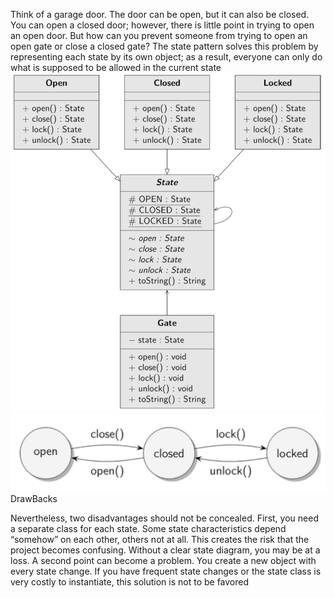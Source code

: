 Think of a garage door. The door
can be open, but it can also be closed. You can open a closed door; however, there is little
point in trying to open an open door. But how can you prevent someone from trying to
open an open gate or close a closed gate? The state pattern solves this problem by representing each state by its own object; as a result, everyone can only do what is supposed to be allowed in the current state
![alt text](image.png)
![alt text](image-1.png)
DrawBacks

Nevertheless, two disadvantages should not be concealed. First, you need a separate
class for each state. Some state characteristics depend “somehow” on each other, others
not at all. This creates the risk that the project becomes confusing. Without a clear state
diagram, you may be at a loss.
A second point can become a problem. You create a new object with every state change.
If you have frequent state changes or the state class is very costly to instantiate, this solution is not to be favored